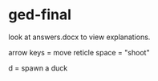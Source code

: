 # ged-final
 
look at answers.docx to view explanations.

arrow keys = move reticle
space = "shoot"

d = spawn a duck